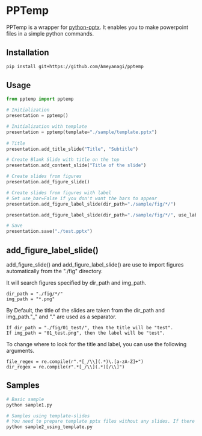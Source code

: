 # PPTemp

PPTemp is a wrapper for 
[python-pptx](https://python-pptx.readthedocs.io/en/latest/index.html).
It enables you to make powerpoint files in a simple python commands.


## Installation

```bash
pip install git+https://github.com/Ameyanagi/pptemp
```

## Usage
```python
from pptemp import pptemp

# Initialization
presentation = pptemp()

# Initialization with template
presentation = pptemp(template="./sample/template.pptx")
    
# Title
presentation.add_title_slide("Title", "Subtitle")

# Create Blank Slide with title on the top
presentation.add_content_slide("Title of the slide")

# Create slides from figures
presentation.add_figure_slide()

# Create slides from figures with label
# Set use_bar=False if you don't want the bars to appear
presentation.add_figure_label_slide(dir_path="./sample/fig/*/")

presentation.add_figure_label_slide(dir_path="./sample/fig/*/", use_label=False)

# Save
presentation.save("./test.pptx")
```

## add_figure_label_slide()
add_figure_slide() and add_figure_label_slide() are use to import figures automatically from the "./fig" directory.

It will search figures specified by dir_path and img_path.
```
dir_path = "./fig/*/"
img_path = "*.png"
```

By Default, the title of the slides are taken from the dir_path and img_path."_" and "." are used as a separator.

```
If dir_path = "./fig/01_test/", then the title will be "test".
If img_path = "01_test.png", then the label will be "test".
```

To change where to look for the title and label, you can use the following arguments.

```
file_regex = re.compile(r".*[_/\\](.*)\.[a-zA-Z]+")
dir_regex = re.compile(r".*[_/\\](.*)[/\\]")
```

## Samples

```python
# Basic sample
python sample1.py

# Samples using template-slides
# You need to prepare template pptx files without any slides. If there is a slide, new slides will be appended.
python sample2_using_template.py
```